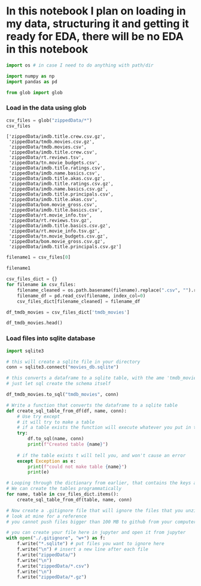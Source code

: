 
# In this notebook I plan on loading in my data, structuring it and getting it ready for EDA, there will be no EDA in this notebook


```python
import os # in case I need to do anything with path/dir

import numpy as np
import pandas as pd

from glob import glob
```

### Load in the data using glob


```python
csv_files = glob("zippedData/*")
csv_files
```




    ['zippedData/imdb.title.crew.csv.gz',
     'zippedData/tmdb.movies.csv.gz',
     'zippedData/tmdb.movies.csv',
     'zippedData/imdb.title.crew.csv',
     'zippedData/rt.reviews.tsv',
     'zippedData/tn.movie_budgets.csv',
     'zippedData/imdb.title.ratings.csv',
     'zippedData/imdb.name.basics.csv',
     'zippedData/imdb.title.akas.csv.gz',
     'zippedData/imdb.title.ratings.csv.gz',
     'zippedData/imdb.name.basics.csv.gz',
     'zippedData/imdb.title.principals.csv',
     'zippedData/imdb.title.akas.csv',
     'zippedData/bom.movie_gross.csv',
     'zippedData/imdb.title.basics.csv',
     'zippedData/rt.movie_info.tsv',
     'zippedData/rt.reviews.tsv.gz',
     'zippedData/imdb.title.basics.csv.gz',
     'zippedData/rt.movie_info.tsv.gz',
     'zippedData/tn.movie_budgets.csv.gz',
     'zippedData/bom.movie_gross.csv.gz',
     'zippedData/imdb.title.principals.csv.gz']




```python
filename1 = csv_files[0]
```


```python
filename1
```


```python
csv_files_dict = {}
for filename in csv_files:
    filename_cleaned = os.path.basename(filename).replace(".csv", "").replace(".", "_")
    filename_df = pd.read_csv(filename, index_col=0)
    csv_files_dict[filename_cleaned] = filename_df
```


```python
df_tmdb_movies = csv_files_dict['tmdb_movies']
```


```python
df_tmdb_movies.head()
```

### Load files into sqlite database


```python
import sqlite3
```


```python
# this will create a sqlite file in your directory
conn = sqlite3.connect("movies_db.sqlite")
```


```python
# this converts a dataframe to a sqlite table, with the ame 'tmdb_movies'
# just let sql create the schema itself

df_tmdb_movies.to_sql("tmdb_movies", conn)
```


```python
# Write a function that converts the dataframe to a sqlite table
def create_sql_table_from_df(df, name, conn):
    # Use try except
    # it will try to make a table
    # if a table exists the function will execute whatever you put in the except part
    try:
        df.to_sql(name, conn)
        print(f"Created table {name}")
    
    # if the table exists t will tell you, and won't cause an error
    except Exception as e:
        print(f"could not make table {name}")
        print(e)
```


```python
# Looping through the dictionary from earlier, that contains the keys and dataframes of all the files
# We can create the tables programmatically
for name, table in csv_files_dict.items():
    create_sql_table_from_df(table, name, conn)
```


```python
# Now create a .gitignore file that will ignore the files that you unzipped and the sqlite file
# look at mine for a reference
# you cannot push files bigger than 100 MB to github from your computer

# you can create your file here in jupyter and open it from jupyter
with open("./.gitignore", "w+") as f:
    f.write("*.sqlite") # put files you want to ignore here
    f.write("\n") # insert a new line after each file
    f.write("zippedData/")
    f.write("\n")
    f.write("zippedData/*.csv")
    f.write("\n")
    f.write("zippedData/*.gz")
```


```python

```
